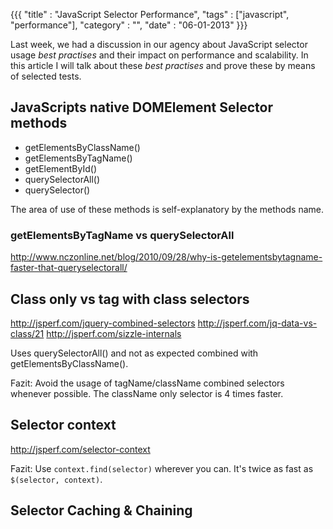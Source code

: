 {{{
    "title"    : "JavaScript Selector Performance",
    "tags"     : ["javascript", "performance"],
    "category" : "",
    "date"     : "06-01-2013"
}}}

Last week, we had a discussion in our agency about JavaScript selector usage *best practises* and their impact on performance and scalability.
In this article I will talk about these *best practises* and prove these by means of selected tests.

## JavaScripts native DOMElement Selector methods 

* getElementsByClassName()
* getElementsByTagName()
* getElementById()
* querySelectorAll()
* querySelector()

The area of ​​use of these methods is self-explanatory by the methods name.

### getElementsByTagName vs querySelectorAll

http://www.nczonline.net/blog/2010/09/28/why-is-getelementsbytagname-faster-that-queryselectorall/

## Class only vs tag with class selectors

http://jsperf.com/jquery-combined-selectors
http://jsperf.com/jq-data-vs-class/21
http://jsperf.com/sizzle-internals

Uses querySelectorAll() and not as expected combined with getElementsByClassName().

Fazit: Avoid the usage of tagName/className combined selectors whenever possible. The className only selector is 4 times faster.


## Selector context

http://jsperf.com/selector-context

Fazit: Use ```context.find(selector)``` wherever you can. It's twice as fast as ```$(selector, context)```.

## Selector Caching & Chaining

 